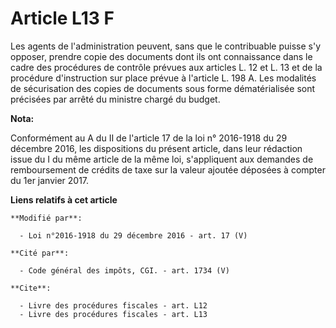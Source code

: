 # Article L13 F

Les agents de l'administration peuvent, sans que le contribuable puisse s'y opposer, prendre copie des documents dont ils ont
connaissance dans le cadre des procédures de contrôle prévues aux articles L. 12 et L. 13 et de la procédure d'instruction
sur place prévue à l'article L. 198 A. Les modalités de sécurisation des copies de documents sous forme dématérialisée sont
précisées par arrêté du ministre chargé du budget.

**Nota:**

Conformément au A du II de l'article 17 de la loi n° 2016-1918 du 29 décembre 2016, les dispositions du présent article, dans
leur rédaction issue du I du même article de la même loi, s'appliquent aux demandes de remboursement de crédits de taxe sur
la valeur ajoutée déposées à compter du 1er janvier 2017.

**Liens relatifs à cet article**

	**Modifié par**:

	  - Loi n°2016-1918 du 29 décembre 2016 - art. 17 (V)

	**Cité par**:

	  - Code général des impôts, CGI. - art. 1734 (V)

	**Cite**:

	  - Livre des procédures fiscales - art. L12
	  - Livre des procédures fiscales - art. L13
